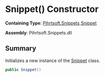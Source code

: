 # Snippet\(\) Constructor

**Containing Type**: [Pihrtsoft.Snippets](../../README.md)\.[Snippet](../README.md)

**Assembly**: Pihrtsoft\.Snippets\.dll

## Summary

Initializes a new instance of the [Snippet](../README.md) class\.

```csharp
public Snippet()
```

